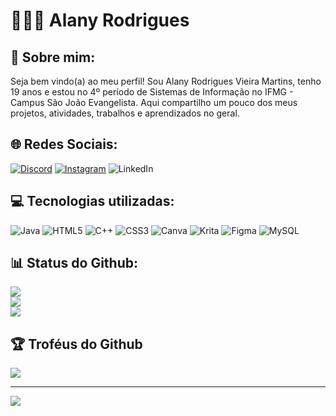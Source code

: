 # 👩🏽‍💻 Alany Rodrigues

## 💫 Sobre mim:
Seja bem vindo(a) ao meu perfil! Sou Alany Rodrigues Vieira Martins, tenho 19 anos e estou no 4º período de Sistemas de Informação no IFMG - Campus São João Evangelista. Aqui compartilho um pouco dos meus projetos, atividades, trabalhos e aprendizados no geral.


## 🌐 Redes Sociais:
[![Discord](https://img.shields.io/badge/Discord-%237289DA.svg?logo=discord&logoColor=white)](https://discord.gg/alany05) [![Instagram](https://img.shields.io/badge/Instagram-%23E4405F.svg?logo=Instagram&logoColor=white)](https://instagram.com/lany_rv) ![LinkedIn](https://img.shields.io/badge/LinkedIn-%230077B5.svg?logo=linkedin&logoColor=white)

## 💻 Tecnologias utilizadas:
![Java](https://img.shields.io/badge/java-%23ED8B00.svg?style=plastic&logo=openjdk&logoColor=white) ![HTML5](https://img.shields.io/badge/html5-%23E34F26.svg?style=plastic&logo=html5&logoColor=white) ![C++](https://img.shields.io/badge/c++-%2300599C.svg?style=plastic&logo=c%2B%2B&logoColor=white) ![CSS3](https://img.shields.io/badge/css3-%231572B6.svg?style=plastic&logo=css3&logoColor=white) ![Canva](https://img.shields.io/badge/Canva-%2300C4CC.svg?style=plastic&logo=Canva&logoColor=white) ![Krita](https://img.shields.io/badge/Krita-203759?style=plastic&logo=krita&logoColor=EEF37B) ![Figma](https://img.shields.io/badge/figma-%23F24E1E.svg?style=plastic&logo=figma&logoColor=white) ![MySQL](https://img.shields.io/badge/mysql-4479A1.svg?style=plastic&logo=mysql&logoColor=white)

## 📊 Status do Github:
![](https://github-readme-stats.vercel.app/api?username=AlanyRodrigues&theme=tokyonight&hide_border=false&include_all_commits=true&count_private=true)<br/>
![](https://github-readme-streak-stats.herokuapp.com/?user=AlanyRodrigues&theme=tokyonight&hide_border=false)<br/>
![](https://github-readme-stats.vercel.app/api/top-langs/?username=AlanyRodrigues&theme=tokyonight&hide_border=false&include_all_commits=true&count_private=true&layout=compact)

## 🏆 Troféus do Github
![](https://github-profile-trophy.vercel.app/?username=AlanyRodrigues&theme=tokyonight&no-frame=false&no-bg=true&margin-w=4)

---
[![](https://visitcount.itsvg.in/api?id=AlanyRodrigues&icon=0&color=0)](https://visitcount.itsvg.in)

<!-- Proudly created with GPRM ( https://gprm.itsvg.in ) -->


